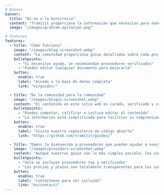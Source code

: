 ```yaml
---
# Banner
banner:
  title: "Di no a la burocracia"
  content: "Tramitit proporciona la información que necesitas para navegar rápidamente por los trámites gubernamentales. Comienza buscando el formulario que deseas o navega por nuestras secciones en la parte superior."
  image: "/images/problem-agitation.png"

# Features
features:
  - title: "Cómo funciona"
    image: "/images/blog-screenshot.webp"
    content: "La comunidad proporciona guías detalladas sobre cada posible proceso burocrático que puedas atravesar."
    bulletpoints:
      - "Si necesitas ayuda, se recomiendan proveedores verificados"
      - "Puedes editar cualquier documento para mejorarlo"
    button:
      enable: true
      label: "Accede a la base de datos completa"
      link: "es/guides/"

  - title: "De la comunidad para la comunidad"
    image: "/images/disqus-screenshot.webp"
    content: "El contenido en este sitio web es curado, verificado y calificado por la comunidad."
    bulletpoints:
      - "Puedes comentar, calificar e incluso editar el contenido"
      - "La información está simplificada para facilitar su comprensión"
    button:
      enable: true
      label: "Visita nuestro repositorio de código abierto"
      link: "https://github.com/tramitit/guides/"

  - title: "Damos la bienvenida a proveedores que puedan ayudar a nuestros usuarios"
    image: "/images/providers-screenshot.webp"
    content: "Aunque nuestras guías son lo más simples posible, los usuarios pueden preferir delegar tareas a un proveedor seleccionado."
    bulletpoints:
      - "Solo se incluyen proveedores top y verificados"
      - "Los precios y plazos son totalmente transparentes para los usuarios"
    button:
      enable: true
      label: "Contáctanos para ser incluido"
      link: "es/contact/"
---
```

